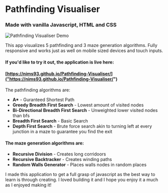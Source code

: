 # Pathfinding Visualiser

### Made with vanilla Javascript, HTML and CSS

![Pathfinding Visualiser Demo](src/assets/Pathfinding-Visualiser-Demo.webp)

This app visualizes 5 pathfinding and 3 maze generation algorithms. Fully responsive and works just as well on mobile sized devices and touch inputs.

#### If you'd like to try it out, the application is live here:

#### [https://nims93.github.io/Pathfinding-Visualiser/]("https://nims93.github.io/Pathfinding-Visualiser/")

The pathfinding algorithms are:

- **A\*** - Guranteed Shortest Path
- **Greedy Breadth First Search** - Lowest amount of visited nodes
- **Bi-Directional Breadth First Search** - Unweighted lower visited nodes than bfs
- **Breadth First Search** - Basic Search
- **Depth First Search** - Brute force search akin to turning left at every junction in a maze to guarantee you find the exit

#### The maze generation algorithms are:

- **Recursive Division** - Creates long corridoors
- **Recursive Backtracker** - Creates winding paths
- **Random Walls Generator** - Places walls nodes in random places

I made this application to get a full grasp of javascript as the best way to learn is through creating. I loved building it and I hope you enjoy it a much as I enjoyed making it!
